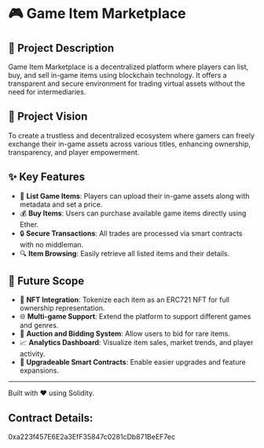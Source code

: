 # 🎮 Game Item Marketplace

## 📝 Project Description

Game Item Marketplace is a decentralized platform where players can list, buy, and sell in-game items using blockchain technology. It offers a transparent and secure environment for trading virtual assets without the need for intermediaries.

## 🚀 Project Vision

To create a trustless and decentralized ecosystem where gamers can freely exchange their in-game assets across various titles, enhancing ownership, transparency, and player empowerment.

## ✨ Key Features

- 🧾 **List Game Items**: Players can upload their in-game assets along with metadata and set a price.
- 💰 **Buy Items**: Users can purchase available game items directly using Ether.
- 🔒 **Secure Transactions**: All trades are processed via smart contracts with no middleman.
- 🔍 **Item Browsing**: Easily retrieve all listed items and their details.

## 🔭 Future Scope

- 🧩 **NFT Integration**: Tokenize each item as an ERC721 NFT for full ownership representation.
- 🌐 **Multi-game Support**: Extend the platform to support different games and genres.
- 🛒 **Auction and Bidding System**: Allow users to bid for rare items.
- 📈 **Analytics Dashboard**: Visualize item sales, market trends, and player activity.
- 🧱 **Upgradeable Smart Contracts**: Enable easier upgrades and feature expansions.

---

Built with ❤️ using Solidity.
## Contract Details:
0xa223f457E6E2a3EfF35847c0281cDb871BeEF7ec
